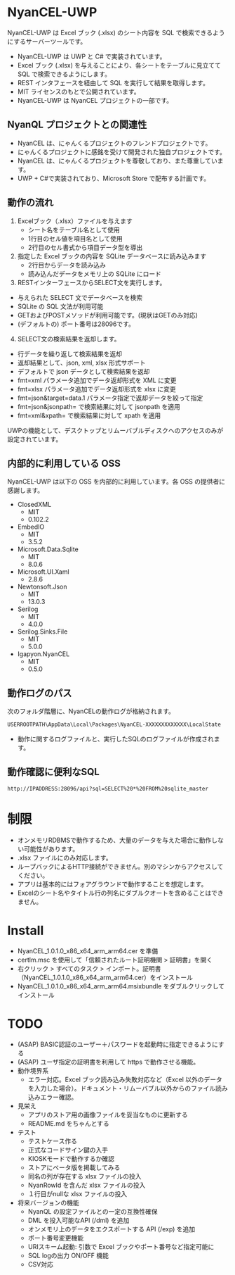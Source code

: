 # NyanCEL-UWP

NyanCEL-UWP は Excel ブック (.xlsx) のシート内容を SQL で検索できるようにするサーバーツールです。

- NyanCEL-UWP は UWP と C# で実装されています。
- Excel ブック (.xlsx) を与えることにより、各シートをテーブルに見立てて SQL で検索できるようにします。
- REST インタフェースを経由して SQL を実行して結果を取得します。
- MIT ライセンスのもとで公開されています。
- NyanCEL-UWP は NyanCEL プロジェクトの一部です。

## NyanQL プロジェクトとの関連性

- NyanCEL は、にゃんくるプロジェクトのフレンドプロジェクトです。
- にゃんくるプロジェクトに感銘を受けて開発された独自プロジェクトです。
- NyanCEL は、にゃんくるプロジェクトを尊敬しており、また尊重しています。
- UWP + C#で実装されており、Microsoft Store で配布する計画です。

## 動作の流れ

1. Excelブック（.xlsx）ファイルを与えます
   - シート名をテーブル名として使用
   - 1行目のセル値を項目名として使用
   - 2行目のセル書式から項目データ型を導出
2. 指定した Excel ブックの内容を SQLite データベースに読み込みます
   - 2行目からデータを読み込み
   - 読み込んだデータをメモリ上の SQLite にロード
3. RESTインターフェースからSELECT文を実行します。
  - 与えられた SELECT 文でデータベースを検索
  - SQLite の SQL 文法が利用可能
  - GETおよびPOSTメソッドが利用可能です。(現状はGETのみ対応)
  - (デフォルトの) ポート番号は28096です。
4. SELECT文の検索結果を返却します。
  - 行データを繰り返して検索結果を返却
  - 返却結果として、json, xml, xlsx 形式サポート
  - デフォルトで json データとして検索結果を返却
  - fmt=xml パラメータ追加でデータ返却形式を XML に変更
  - fmt=xlsx パラメータ追加でデータ返却形式を xlsx に変更
  - fmt=json&target=data.1 パラメータ指定で返却データを絞って指定
  - fmt=json&jsonpath= で検索結果に対して jsonpath を適用
  - fmt=xml&xpath= で検索結果に対して xpath を適用

UWPの機能として、デスクトップとリムーバブルディスクへのアクセスのみが設定されています。

## 内部的に利用している OSS

NyanCEL-UWP は以下の OSS を内部的に利用しています。各 OSS の提供者に感謝します。

- ClosedXML
  - MIT
  - 0.102.2
- EmbedIO
  - MIT
  - 3.5.2
- Microsoft.Data.Sqlite
  - MIT
  - 8.0.6
- Microsoft.UI.Xaml
  - 2.8.6
- Newtonsoft.Json
  - MIT
  - 13.0.3
- Serilog
  - MIT
  - 4.0.0
- Serilog.Sinks.File
  - MIT
  - 5.0.0
- Igapyon.NyanCEL
  - MIT
  - 0.5.0

## 動作ログのパス

次のフォルダ階層に、NyanCELの動作ログが格納されます。

```sh
USERROOTPATH\AppData\Local\Packages\NyanCEL-XXXXXXXXXXXXX\LocalState
```

- 動作に関するログファイルと、実行したSQLのログファイルが作成されます。

## 動作確認に便利なSQL

```sh
http://IPADDRESS:28096/api?sql=SELECT%20*%20FROM%20sqlite_master
```

# 制限

- オンメモリRDBMSで動作するため、大量のデータを与えた場合に動作しない可能性があります。
- .xlsx ファイルにのみ対応します。
- ループバックによるHTTP接続ができません。別のマシンからアクセスしてください。
- アプリは基本的にはフォアグラウンドで動作することを想定します。
- Excelのシート名やタイトル行の列名にダブルクオートを含めることはできません。

# Install

- NyanCEL_1.0.1.0_x86_x64_arm_arm64.cer を準備
- certlm.msc を使用して「信頼されたルート証明機関 > 証明書」を開く
- 右クリック > すべてのタスク > インポート。証明書（NyanCEL_1.0.1.0_x86_x64_arm_arm64.cer）をインストール
- NyanCEL_1.0.1.0_x86_x64_arm_arm64.msixbundle をダブルクリックしてインストール


# TODO

- (ASAP) BASIC認証のユーザー＋パスワードを起動時に指定できるようにする
- (ASAP) ユーザ指定の証明書を利用して https で動作させる機能。
- 動作境界系
  - エラー対応。Excel ブック読み込み失敗対応など（Excel 以外のデータを入力した場合）。ドキュメント・リムーバブル以外からのファイル読み込みエラー確認。
- 見栄え
  - アプリのストア用の画像ファイルを妥当なものに更新する
  - README.md をちゃんとする
- テスト
  - テストケース作る
  - 正式なコードサイン鍵の入手
  - KIOSKモードで動作するか確認
  - ストアにベータ版を掲載してみる
  - 同名の列が存在する xlsx ファイルの投入
  - NyanRowId を含んだ xlsx ファイルの投入
  - １行目がnullな xlsx ファイルの投入
- 将来バージョンの機能
  - NyanQL の設定ファイルとの一定の互換性確保
  - DML を投入可能なAPI (/dml) を追加
  - オンメモリ上のデータをエクスポートする API (/exp) を追加
  - ポート番号変更機能
  - URIスキーム起動: 引数で Excel ブックやポート番号など指定可能に
  - SQL logの出力 ON/OFF 機能
  - CSV対応
